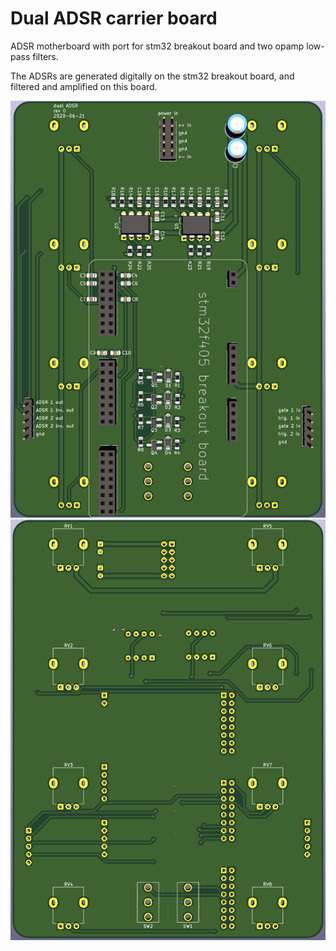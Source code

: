 # Dual ADSR carrier board

ADSR motherboard with port for stm32 breakout board and two opamp low-pass filters.

The ADSRs are generated digitally on the stm32 breakout board, and filtered and amplified on this board.
 
![](pics/pcb_rear.png) ![](pics/pcb_front.png) 